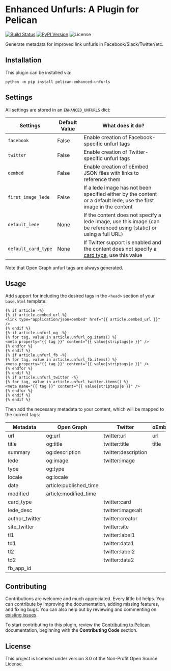 Enhanced Unfurls: A Plugin for Pelican
====================================================

[![Build Status](https://img.shields.io/github/workflow/status/mischif/enhanced-unfurls/build)](https://github.com/mischif/enhanced-unfurls/actions)
[![PyPI Version](https://img.shields.io/pypi/v/pelican-enhanced-unfurls)](https://pypi.org/project/pelican-enhanced-unfurls/)
![License](https://img.shields.io/pypi/l/pelican-enhanced-unfurls?color=blue)

Generate metadata for improved link unfurls in Facebook/Slack/Twitter/etc.

Installation
------------

This plugin can be installed via:

    python -m pip install pelican-enhanced-unfurls

Settings
--------

All settings are stored in an `ENHANCED_UNFURLS` dict:

|      Settings       | Default Value | What does it do? |
| ------------------- | ------------- | ---------------- |
| `facebook`          |     False     | Enable creation of Facebook-specific unfurl tags |
| `twitter`           |     False     | Enable creation of Twitter-specific unfurl tags |
| `oembed`            |     False     | Enable creation of oEmbed JSON files with links to reference them |
| `first_image_lede`  |     False     | If a lede image has not been specified either by the content or a default lede, use the first image in the content |
| `default_lede`      |     None      | If the content does not specify a lede image, use this image (can be referenced using {static} or using a full URL) |
| `default_card_type` |     None      | If Twitter support is enabled and the content does not specify a [card type](https://developer.twitter.com/en/docs/twitter-for-websites/cards/overview/abouts-cards), use this value|

Note that Open Graph unfurl tags are always generated.

Usage
-----

Add support for including the desired tags in the `<head>` section of your `base.html` template:

```jinja2
{% if article -%}
{% if article.oembed_url %}
<link type="application/json+oembed" href="{{ article.oembed_url }}" />
{% endif %}
{% if article.unfurl_og -%}
{% for tag, value in article.unfurl_og.items() %}
<meta property="{{ tag }}" content="{{ value|striptags|e }}" />
{% endfor %}
{% endif %}
{% if article.unfurl_fb -%}
{% for tag, value in article.unfurl_fb.items() %}
<meta property="{{ tag }}" content="{{ value|striptags|e }}" />
{% endfor %}
{% endif %}
{% if article.unfurl_twitter -%}
{% for tag, value in article.unfurl_twitter.items() %}
<meta name="{{ tag }}" content="{{ value|striptags|e }}" />
{% endfor %}
{% endif %}
{% endif %}
```

Then add the necessary metadata to your content, which will be mapped to the correct tags:

|    Metadata    |       Open Graph       |       Twitter       |     oEmbed     | Facebook  |
| -------------- | ---------------------- | ------------------- | -------------- | --------- |
|      url       |         og:url         |     twitter:url     |      url       |           |
|     title      |        og:title        |    twitter:title    |     title      |           |
|    summary     |     og:description     | twitter:description |                |           |
|      lede      |        og:image        |    twitter:image    |                |           |
|      type      |        og:type         |                     |                |           |
|     locale     |       og:locale        |                     |                |           |
|      date      | article:published_time |                     |                |           |
|    modified    | article:modified_time  |                     |                |           |
|   card_type    |                        |    twitter:card     |                |           |
|   lede_desc    |                        |  twitter:image:alt  |                |           |
| author_twitter |                        |   twitter:creator   |                |           |
|  site_twitter  |                        |    twitter:site     |                |           |
|      tl1       |                        |   twitter:label1    |                |           |
|      td1       |                        |    twitter:data1    |                |           |
|      tl2       |                        |   twitter:label2    |                |           |
|      td2       |                        |    twitter:data2    |                |           |
|   fb_app_id    |                        |                     |                | fb:app_id |

Contributing
------------

Contributions are welcome and much appreciated. Every little bit helps. You can contribute by improving the documentation, adding missing features, and fixing bugs. You can also help out by reviewing and commenting on [existing issues][].

To start contributing to this plugin, review the [Contributing to Pelican][] documentation, beginning with the **Contributing Code** section.

[existing issues]: https://github.com/mischif/enhanced-unfurls/issues
[Contributing to Pelican]: https://docs.getpelican.com/en/latest/contribute.html

License
-------

This project is licensed under version 3.0 of the Non-Profit Open Source License.
